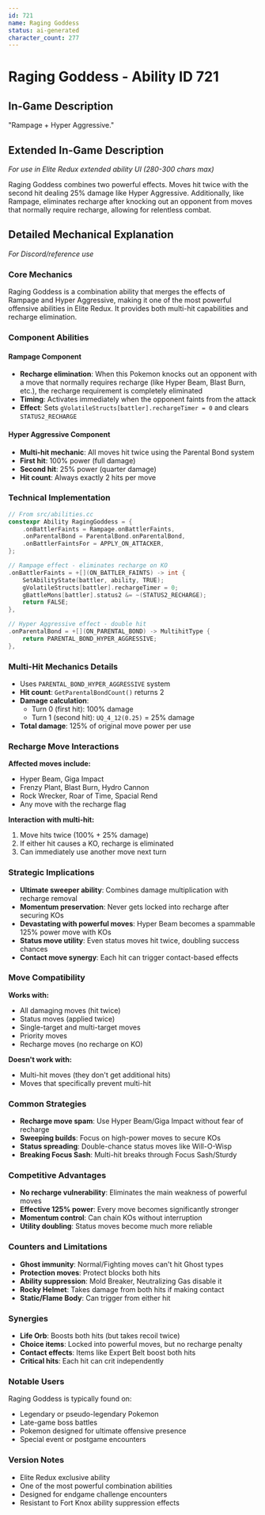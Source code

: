 ```yaml
---
id: 721
name: Raging Goddess 
status: ai-generated
character_count: 277
---
```


# Raging Goddess - Ability ID 721

## In-Game Description
"Rampage + Hyper Aggressive."

## Extended In-Game Description
*For use in Elite Redux extended ability UI (280-300 chars max)*

Raging Goddess combines two powerful effects. Moves hit twice with the second hit dealing 25% damage like Hyper Aggressive. Additionally, like Rampage, eliminates recharge after knocking out an opponent from moves that normally require recharge, allowing for relentless combat.

## Detailed Mechanical Explanation
*For Discord/reference use*

### Core Mechanics
Raging Goddess is a combination ability that merges the effects of Rampage and Hyper Aggressive, making it one of the most powerful offensive abilities in Elite Redux. It provides both multi-hit capabilities and recharge elimination.

### Component Abilities

#### Rampage Component 
- **Recharge elimination**: When this Pokemon knocks out an opponent with a move that normally requires recharge (like Hyper Beam, Blast Burn, etc.), the recharge requirement is completely eliminated
- **Timing**: Activates immediately when the opponent faints from the attack
- **Effect**: Sets `gVolatileStructs[battler].rechargeTimer = 0` and clears `STATUS2_RECHARGE`

#### Hyper Aggressive Component
- **Multi-hit mechanic**: All moves hit twice using the Parental Bond system
- **First hit**: 100% power (full damage)  
- **Second hit**: 25% power (quarter damage)
- **Hit count**: Always exactly 2 hits per move

### Technical Implementation
```cpp
// From src/abilities.cc
constexpr Ability RagingGoddess = {
    .onBattlerFaints = Rampage.onBattlerFaints,
    .onParentalBond = ParentalBond.onParentalBond,
    .onBattlerFaintsFor = APPLY_ON_ATTACKER,
};

// Rampage effect - eliminates recharge on KO
.onBattlerFaints = +[](ON_BATTLER_FAINTS) -> int {
    SetAbilityState(battler, ability, TRUE);
    gVolatileStructs[battler].rechargeTimer = 0;
    gBattleMons[battler].status2 &= ~(STATUS2_RECHARGE);
    return FALSE;
},

// Hyper Aggressive effect - double hit
.onParentalBond = +[](ON_PARENTAL_BOND) -> MultihitType { 
    return PARENTAL_BOND_HYPER_AGGRESSIVE; 
},
```

### Multi-Hit Mechanics Details
- Uses `PARENTAL_BOND_HYPER_AGGRESSIVE` system
- **Hit count**: `GetParentalBondCount()` returns 2
- **Damage calculation**: 
  - Turn 0 (first hit): 100% damage
  - Turn 1 (second hit): `UQ_4_12(0.25)` = 25% damage
- **Total damage**: 125% of original move power per use

### Recharge Move Interactions
**Affected moves include:**
- Hyper Beam, Giga Impact
- Frenzy Plant, Blast Burn, Hydro Cannon
- Rock Wrecker, Roar of Time, Spacial Rend
- Any move with the recharge flag

**Interaction with multi-hit:**
1. Move hits twice (100% + 25% damage)
2. If either hit causes a KO, recharge is eliminated
3. Can immediately use another move next turn

### Strategic Implications
- **Ultimate sweeper ability**: Combines damage multiplication with recharge removal
- **Momentum preservation**: Never gets locked into recharge after securing KOs
- **Devastating with powerful moves**: Hyper Beam becomes a spammable 125% power move with KOs
- **Status move utility**: Even status moves hit twice, doubling success chances
- **Contact move synergy**: Each hit can trigger contact-based effects

### Move Compatibility
**Works with:**
- All damaging moves (hit twice)
- Status moves (applied twice) 
- Single-target and multi-target moves
- Priority moves
- Recharge moves (no recharge on KO)

**Doesn't work with:**
- Multi-hit moves (they don't get additional hits)
- Moves that specifically prevent multi-hit

### Common Strategies
- **Recharge move spam**: Use Hyper Beam/Giga Impact without fear of recharge
- **Sweeping builds**: Focus on high-power moves to secure KOs
- **Status spreading**: Double-chance status moves like Will-O-Wisp
- **Breaking Focus Sash**: Multi-hit breaks through Focus Sash/Sturdy

### Competitive Advantages
- **No recharge vulnerability**: Eliminates the main weakness of powerful moves
- **Effective 125% power**: Every move becomes significantly stronger
- **Momentum control**: Can chain KOs without interruption
- **Utility doubling**: Status moves become much more reliable

### Counters and Limitations
- **Ghost immunity**: Normal/Fighting moves can't hit Ghost types
- **Protection moves**: Protect blocks both hits
- **Ability suppression**: Mold Breaker, Neutralizing Gas disable it
- **Rocky Helmet**: Takes damage from both hits if making contact
- **Static/Flame Body**: Can trigger from either hit

### Synergies
- **Life Orb**: Boosts both hits (but takes recoil twice)
- **Choice items**: Locked into powerful moves, but no recharge penalty
- **Contact effects**: Items like Expert Belt boost both hits
- **Critical hits**: Each hit can crit independently

### Notable Users
Raging Goddess is typically found on:
- Legendary or pseudo-legendary Pokemon
- Late-game boss battles
- Pokemon designed for ultimate offensive presence
- Special event or postgame encounters

### Version Notes
- Elite Redux exclusive ability
- One of the most powerful combination abilities
- Designed for endgame challenge encounters
- Resistant to Fort Knox ability suppression effects